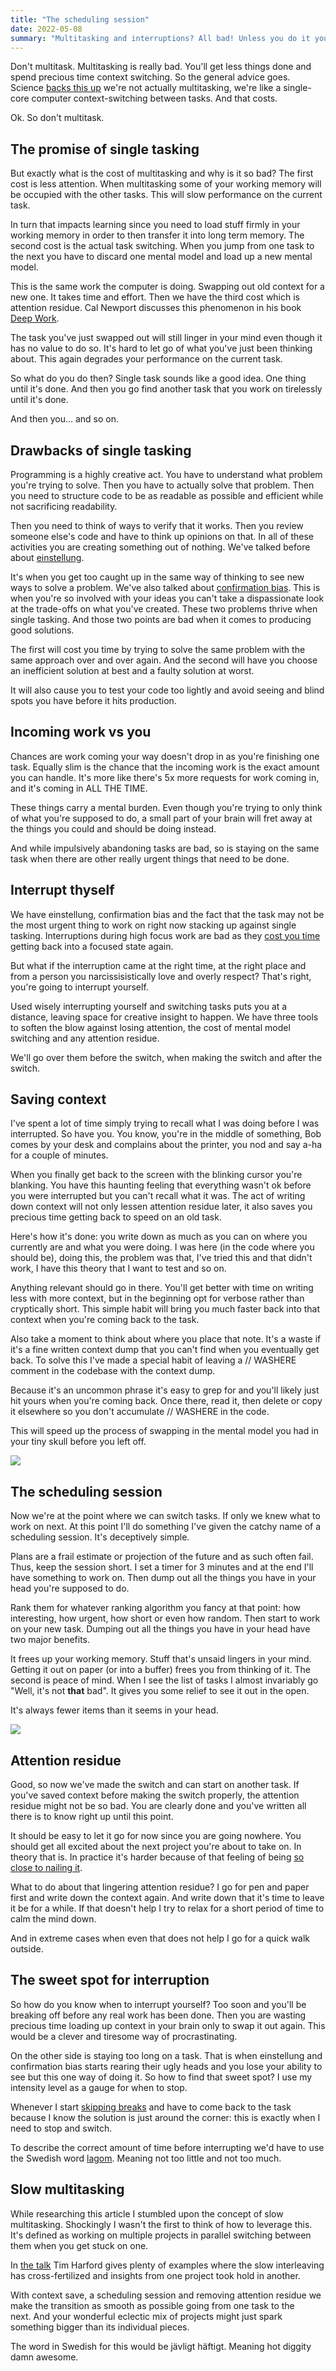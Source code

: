 ```yaml
---
title: "The scheduling session"
date: 2022-05-08
summary: "Multitasking and interruptions? All bad! Unless you do it yourself. Then it's all right!"
---
```


Don't multitask. Multitasking is really bad. You'll get less things done and spend precious time context switching. So the general advice goes. Science [backs this up](https://en.wikipedia.org/wiki/Human_multitasking#Research) we're not actually multitasking, we're like a single-core computer context-switching between tasks. And that costs.

Ok. So don't multitask.

## The promise of single tasking
But exactly what is the cost of multitasking and why is it so bad? The first cost is less attention. When multitasking some of your working memory will be occupied with the other tasks. This will slow performance on the current task.

In turn that impacts learning since you need to load stuff firmly in your working memory in order to then transfer it into long term memory. The second cost is the actual task switching. When you jump from one task to the next you have to discard one mental model and load up a new mental model.

This is the same work the computer is doing. Swapping out old context for a new one. It takes time and effort. Then we have the third cost which is attention residue. Cal Newport discusses this phenomenon in his book [Deep Work](https://www.calnewport.com/books/deep-work/).

The task you've just swapped out will still linger in your mind even though it has no value to do so. It's hard to let go of what you've just been thinking about. This again degrades your performance on the current task.

So what do you do then? Single task sounds like a good idea. One thing until it's done. And then you go find another task that you work on tirelessly until it's done.

And then you… and so on.

## Drawbacks of single tasking
Programming is a highly creative act. You have to understand what problem you're trying to solve. Then you have to actually solve that problem. Then you need to structure code to be as readable as possible and efficient while not sacrificing readability.

Then you need to think of ways to verify that it works. Then you review someone else's code and have to think up opinions on that. In all of these activities you are creating something out of nothing. We've talked before about [einstellung](https://www.iamjonas.me/2021/08/i-dont-understand-this-yet.html).

It's when you get too caught up in the same way of thinking to see new ways to solve a problem. We've also talked about [confirmation bias](https://www.iamjonas.me/2022/03/falsify-yourself.html). This is when you're so involved with your ideas you can't take a dispassionate look at the trade-offs on what you've created. These two problems thrive when single tasking. And those two points are bad when it comes to producing good solutions.

The first will cost you time by trying to solve the same problem with the same approach over and over again. And the second will have you choose an inefficient solution at best and a faulty solution at worst. 

It will also cause you to test your code too lightly and avoid seeing and blind spots you have before it hits production.

## Incoming work vs you
Chances are work coming your way doesn't drop in as you're finishing one task. Equally slim is the chance that the incoming work is the exact amount you can handle. It's more like there's 5x more requests for work coming in, and it's coming in ALL THE TIME.

These things carry a mental burden. Even though you're trying to only think of what you're supposed to do, a small part of your brain will fret away at the things you could and should be doing instead.

And while impulsively abandoning tasks are bad, so is staying on the same task when there are other really urgent things that need to be done.

## Interrupt thyself
We have einstellung, confirmation bias and the fact that the task may not be the most urgent thing to work on right now stacking up against single tasking. Interruptions during high focus work are bad as they [cost you time](https://www.researchgate.net/publication/221516226_No_Task_Left_Behind_Examining_the_Nature_of_Fragmented_Work) getting back into a focused state again.

But what if the interruption came at the right time, at the right place and from a person you narcissisistically love and overly respect? That's right, you're going to interrupt yourself.

Used wisely interrupting yourself and switching tasks puts you at a distance, leaving space for creative insight to happen. We have three tools to soften the blow against losing attention, the cost of mental model switching and any attention residue.

We'll go over them before the switch, when making the switch and after the switch.

## Saving context
I've spent a lot of time simply trying to recall what I was doing before I was interrupted. So have you. You know, you're in the middle of something, Bob comes by your desk and complains about the printer, you nod and say a-ha for a couple of minutes.

When you finally get back to the screen with the blinking cursor you're blanking. You have this haunting feeling that everything wasn't ok before you were interrupted but you can't recall what it was. The act of writing down context will not only lessen attention residue later, it also saves you precious time getting back to speed on an old task.

Here's how it's done: you write down as much as you can on where you currently are and what you were doing. I was here (in the code where you should be), doing this, the problem was that, I've tried this and that didn't work, I have this theory that I want to test and so on.

Anything relevant should go in there. You'll get better with time on writing less with more context, but in the beginning opt for verbose rather than cryptically short. This simple habit will bring you much faster back into that context when you're coming back to the task.

Also take a moment to think about where you place that note. It's a waste if it's a fine written context dump that you can't find when you eventually get back. To solve this I've made a special habit of leaving a // WASHERE comment in the codebase with the context dump.

Because it's an uncommon phrase it's easy to grep for and you'll likely just hit yours when you're coming back. Once there, read it, then delete or copy it elsewhere so you don't accumulate // WASHERE in the code.

This will speed up the process of swapping in the mental model you had in your tiny skull before you left off.

![](https://blogger.googleusercontent.com/img/b/R29vZ2xl/AVvXsEi2fn4yKcF6jo3QIZdEWsed7an5mZXgfLr-c2wDuQ6FBKxUXM5EQeYUiMJp7uX1TkPoI2e5JW3wENbmWojuZ7AXGEHOCSwun-3J_SsiBXbii_KN2LC8TbiHOc99C3PKDhI45FJc22I3shK229p4mhGyoBlXo7Uzee1S8jrwR78Ntgtv2OK92fFkIH0y7g/s16000/WASHERE.jpg)

## The scheduling session
Now we're at the point where we can switch tasks. If only we knew what to work on next. At this point I'll do something I've given the catchy name of a scheduling session. It's deceptively simple.

Plans are a frail estimate or projection of the future and as such often fail. Thus, keep the session short. I set a timer for 3 minutes and at the end I'll have something to work on. Then dump out all the things you have in your head you're supposed to do.

Rank them for whatever ranking algorithm you fancy at that point: how interesting, how urgent, how short or even how random. Then start to work on your new task. Dumping out all the things you have in your head have two major benefits.

It frees up your working memory. Stuff that's unsaid lingers in your mind. Getting it out on paper (or into a buffer) frees you from thinking of it. The second is peace of mind. When I see the list of tasks I almost invariably go "Well, it's not **that** bad". It gives you some relief to see it out in the open.

It's always fewer items than it seems in your head.

![](https://blogger.googleusercontent.com/img/b/R29vZ2xl/AVvXsEjwWvfuNGj1rVto19vbc2FiVbfB-ICCXYuIgU75H3GX_dGkrSDiQljHsbDtKkfLEeUqHkDi-dD_4loghqCpGB296zB1Wac8VxXfpZ-b1CC6gDGOI4oIuDXfu--nX7_d9wDXdlmtkxWywsqc7mT0-5qgRTyeWmVn4Yiro4GFSLrB13yhvqMGED69awRz_Q/s16000/scheduling.jpg)

## Attention residue
Good, so now we've made the switch and can start on another task. If you've saved context before making the switch properly, the attention residue might not be so bad. You are clearly done and you've written all there is to know right up until this point.

It should be easy to let it go for now since you are going nowhere. You should get all excited about the next project you're about to take on. In theory that is. In practice it's harder because of that feeling of being [so close to nailing it](https://www.iamjonas.me/2020/06/overview-mode.html).

What to do about that lingering attention residue? I go for pen and paper first and write down the context again. And write down that it's time to leave it be for a while. If that doesn't help I try to relax for a short period of time to calm the mind down. 

And in extreme cases when even that does not help I go for a quick walk outside.

## The sweet spot for interruption
So how do you know when to interrupt yourself? Too soon and you'll be breaking off before any real work has been done. Then you are wasting precious time loading up context in your brain only to swap it out again. This would be a clever and tiresome way of procrastinating.

On the other side is staying too long on a task. That is when einstellung and confirmation bias starts rearing their ugly heads and you lose your ability to see but this one way of doing it. So how to find that sweet spot? I use my intensity level as a gauge for when to stop. 

Whenever I start [skipping breaks](https://www.iamjonas.me/2014/12/the-walk-o-doro-1ing-your-creativity.html) and have to come back to the task because I know the solution is just around the corner: this is exactly when I need to stop and switch.

To describe the correct amount of time before interrupting we'd have to use the Swedish word [lagom](https://en.wikipedia.org/wiki/Lagom). Meaning not too little and not too much.

## Slow multitasking
While researching this article I stumbled upon the concept of slow multitasking. Shockingly I wasn't the first to think of how to leverage this. It's defined as working on multiple projects in parallel switching between them when you get stuck on one.

In [the talk](https://www.ted.com/talks/tim_harford_a_powerful_way_to_unleash_your_natural_creativity/transcript?language=en) Tim Harford gives plenty of examples where the slow interleaving has cross-fertilized and insights from one project took hold in another.

With context save, a scheduling session and removing attention residue we make the transition as smooth as possible going from one task to the next. And your wonderful eclectic mix of projects might just spark something bigger than its individual pieces.

The word in Swedish for this would be jävligt häftigt. Meaning hot diggity damn awesome.